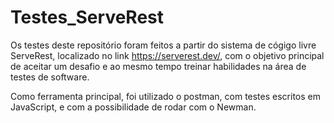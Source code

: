 # Testes_ServeRest
Os testes deste repositório foram feitos a partir do sistema de cógigo livre ServeRest, localizado no link  https://serverest.dev/,
com o objetivo principal de aceitar um desafio e ao mesmo tempo treinar habilidades na área de testes de software.

Como ferramenta principal, foi utilizado o postman, com testes escritos em JavaScript, e com a possibilidade de rodar com o Newman. 
